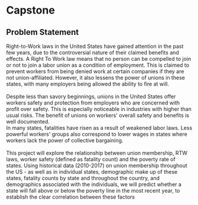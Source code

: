 # Capstone

## Problem Statement

Right-to-Work laws in the United States have gained attention in the past few years, due to the controversial nature of their claimed benefits and effects. A Right To Work law means that no person can be compelled to join or not to join a labor union as a condition of employment. This is claimed to prevent workers from being denied work at certain companies if they are not union-affiliated. However, it also lessens the power of unions in these states, with many employers being allowed the ability to fire at will.     
<br>
Despite less than savory beginnings, unions in the United States offer workers safety and protection from employers who are concerned with profit over safety. This is especially noticeable in industries with higher than usual risks. The benefit of unions on workers' overall safety  and benefits is well documented.    
In many states, fatalities have risen as a result of weakened labor laws. Less powerful workers' groups also correspond to lower wages in states where workers lack the power of collective bargaining.    
<br>
This project will explore the relationship between union membership, RTW laws, worker safety (defined as fatality count) and the poverty rate of states. Using historical data (2010-2017) on union membership throughout the US - as well as in individual states, demographic make up of these states, fatality counts by state and throughout the country, and demographics associated with the individuals, we will predict whether a state will fall above or below the poverty line in the most recent year, to establish the clear correlation between these factors


